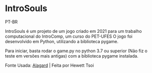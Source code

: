 # IntroSouls

PT-BR

IntroSouls é um projeto de um jogo criado em 2021 para um trabalho computacional do IntroComp, um curso do PET-UFES
O jogo foi desenvolvido em Python, utilizando a biblioteca pygame.

Para iniciar, basta rodar o game.py no python 3.7 ou superior (Não fiz o teste em versões mais antigas) com a biblioteca pygame instalada.


Fonte Usada: [Alagard](https://www.dafont.com/alagard.font) | Feita por Hewett Tsoi 
